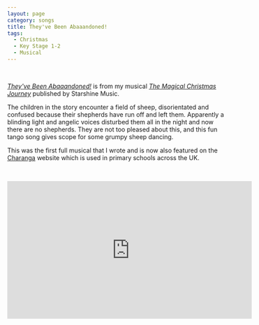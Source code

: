 ```yaml
---
layout: page
category: songs
title: They've Been Abaaandoned!
tags:
  - Christmas
  - Key Stage 1-2
  - Musical
---
```


&nbsp;

[*They've Been Abaaandoned!*](https://www.starshine.co.uk/magical-christmas-journey) is from my musical [*The Magical Christmas Journey*](https://www.starshine.co.uk/magical-christmas-journey) published by Starshine Music. 

The children in the story encounter a field of sheep, disorientated and confused because their shepherds have run off and left them. Apparently a blinding light and angelic voices disturbed them all in the night and now there are no shepherds. They are not too pleased about this, and this fun tango song gives scope for some grumpy sheep dancing.

This was the first full musical that I wrote and is now also featured on the [Charanga](https://charanga.com/site/) website which is used in primary schools across the UK.

&nbsp;

<iframe width="560" height="315" src="https://www.youtube.com/embed/36aT3hM53U0" frameborder="0" allow="accelerometer; autoplay; clipboard-write; encrypted-media; gyroscope; picture-in-picture" allowfullscreen></iframe>

&nbsp;